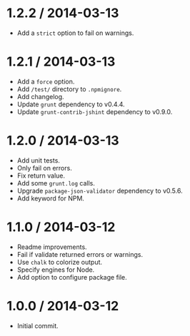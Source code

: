 1.2.2 / 2014-03-13
==================

  * Add a `strict` option to fail on warnings.

1.2.1 / 2014-03-13
==================

  * Add a `force` option.
  * Add `/test/` directory to `.npmignore`.
  * Add changelog.
  * Update `grunt` dependency to v0.4.4.
  * Update `grunt-contrib-jshint` dependency to v0.9.0.

1.2.0 / 2014-03-13
==================

  * Add unit tests.
  * Only fail on errors.
  * Fix return value.
  * Add some `grunt.log` calls.
  * Upgrade `package-json-validator` dependency to v0.5.6.
  * Add keyword for NPM.

1.1.0 / 2014-03-12
==================

  * Readme improvements.
  * Fail if validate returned errors or warnings.
  * Use `chalk` to colorize output.
  * Specify engines for Node.
  * Add option to configure package file.

1.0.0 / 2014-03-12
==================

  * Initial commit.
